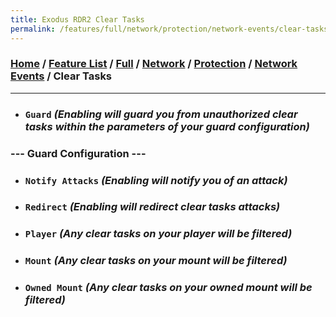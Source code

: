 ```yaml
---
title: Exodus RDR2 Clear Tasks
permalink: /features/full/network/protection/network-events/clear-tasks
---
```

### [Home](/) / [Feature List](/features) / [Full](/features/full) / [Network](/features/full/network) / [Protection](/features/full/network/protection) / [Network Events](/features/full/network/protection/network-events) / Clear Tasks
---
- ### `Guard` *(Enabling will guard you from unauthorized clear tasks within the parameters of your guard configuration)*
### --- Guard Configuration ---
- ### `Notify Attacks` *(Enabling will notify you of an attack)*
- ### `Redirect` *(Enabling will redirect clear tasks attacks)*
- ### `Player` *(Any clear tasks on your player will be filtered)*
- ### `Mount` *(Any clear tasks on your mount will be filtered)*
- ### `Owned Mount` *(Any clear tasks on your owned mount will be filtered)*
